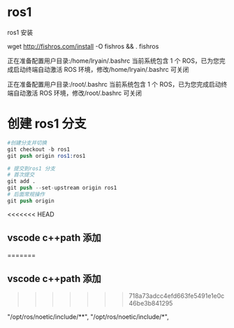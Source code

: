 # ros1

ros1 安装

wget http://fishros.com/install -O fishros && . fishros

正在准备配置用户目录:/home/lryain/.bashrc
当前系统包含 1 个 ROS，已为您完成启动终端自动激活 ROS 环境，修改/home/lryain/.bashrc 可关闭

正在准备配置用户目录:/root/.bashrc
当前系统包含 1 个 ROS，已为您完成启动终端自动激活 ROS 环境，修改/root/.bashrc 可关闭

# 创建 ros1 分支

```s
#创建分支并切换
git checkout -b ros1
git push origin ros1:ros1

# 提交到ros1 分支
# 首次提交
git add .
git push --set-upstream origin ros1
# 后面常规操作
git push origin

```

<<<<<<< HEAD
## vscode c++path 添加
=======
## vscode c++path 添加
>>>>>>> 718a73adcc4efd663fe5491e1e0c46be3b841295

"/opt/ros/noetic/include/**",
"/opt/ros/noetic/include/*",
